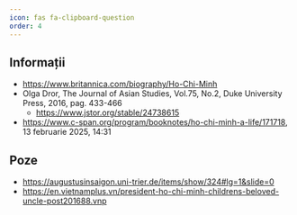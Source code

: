 ```yaml
---
icon: fas fa-clipboard-question
order: 4
---
```


## Informații
- <https://www.britannica.com/biography/Ho-Chi-Minh>
- Olga Dror, The Journal of Asian Studies, Vol.75, No.2, Duke University Press, 2016, pag. 433-466
  - <https://www.jstor.org/stable/24738615>
- <https://www.c-span.org/program/booknotes/ho-chi-minh-a-life/171718>, 13 februarie 2025, 14:31

## Poze
- <https://augustusinsaigon.uni-trier.de/items/show/324#lg=1&slide=0>
- <https://en.vietnamplus.vn/president-ho-chi-minh-childrens-beloved-uncle-post201688.vnp>
  

  
